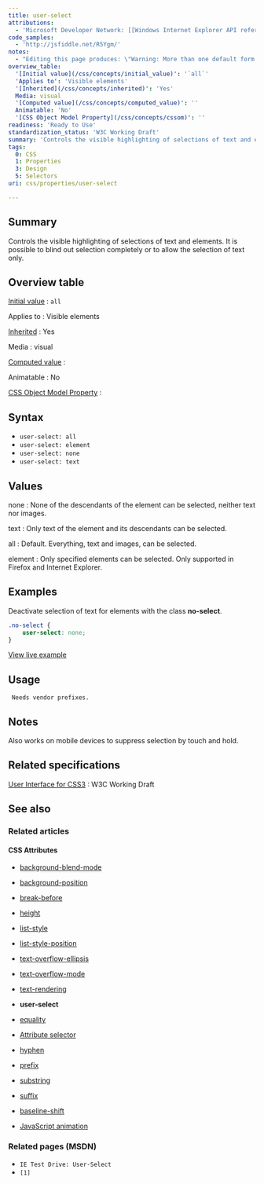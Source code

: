 ```yaml
---
title: user-select
attributions:
  - 'Microsoft Developer Network: [[Windows Internet Explorer API reference](http://msdn.microsoft.com/en-us/library/ie/hh828809%28v=vs.85%29.aspx) Article]'
code_samples:
  - 'http://jsfiddle.net/R5Ygm/'
notes:
  - "Editing this page produces: \"Warning: More than one default form is defined for this page.\"\_?"
overview_table:
  '[Initial value](/css/concepts/initial_value)': '`all`'
  'Applies to': 'Visible elements'
  '[Inherited](/css/concepts/inherited)': 'Yes'
  Media: visual
  '[Computed value](/css/concepts/computed_value)': ''
  Animatable: 'No'
  '[CSS Object Model Property](/css/concepts/cssom)': ''
readiness: 'Ready to Use'
standardization_status: 'W3C Working Draft'
summary: 'Controls the visible highlighting of selections of text and elements. It is possible to blind out selection completely or to allow the selection of text only.'
tags:
  0: CSS
  1: Properties
  3: Design
  5: Selectors
uri: css/properties/user-select

---
```

## Summary

Controls the visible highlighting of selections of text and elements. It is possible to blind out selection completely or to allow the selection of text only.

## Overview table

[Initial value](/css/concepts/initial_value)
:   `all`

Applies to
:   Visible elements

[Inherited](/css/concepts/inherited)
:   Yes

Media
:   visual

[Computed value](/css/concepts/computed_value)
:

Animatable
:   No

[CSS Object Model Property](/css/concepts/cssom)
:

## Syntax

-   `user-select: all`
-   `user-select: element`
-   `user-select: none`
-   `user-select: text`

## Values

none
:   None of the descendants of the element can be selected, neither text nor images.

text
:   Only text of the element and its descendants can be selected.

all
:   Default. Everything, text and images, can be selected.

element
:   Only specified elements can be selected. Only supported in Firefox and Internet Explorer.

## Examples

Deactivate selection of text for elements with the class **no-select**.

``` css
.no-select {
    user-select: none;
}
```

[View live example](http://jsfiddle.net/R5Ygm/)

## Usage

     Needs vendor prefixes.

## Notes

Also works on mobile devices to suppress selection by touch and hold.

## Related specifications

[User Interface for CSS3](http://www.w3.org/TR/2000/WD-css3-userint-20000216)
:   W3C Working Draft

## See also

### Related articles

#### CSS Attributes

-   [background-blend-mode](/css/properties/background-blend-mode)

-   [background-position](/css/properties/background-position)

-   [break-before](/css/properties/break-before)

-   [height](/css/properties/height)

-   [list-style](/css/properties/list-style)

-   [list-style-position](/css/properties/list-style-position)

-   [text-overflow-ellipsis](/css/properties/text-overflow-ellipsis)

-   [text-overflow-mode](/css/properties/text-overflow-mode)

-   [text-rendering](/css/properties/text-rendering)

-   **user-select**

-   [equality](/css/selectors/attributes/equality)

-   [Attribute selector](/css/selectors/attributes/existence)

-   [hyphen](/css/selectors/attributes/hyphen)

-   [prefix](/css/selectors/attributes/prefix)

-   [substring](/css/selectors/attributes/substring)

-   [suffix](/css/selectors/attributes/suffix)

-   [baseline-shift](/svg/attributes/baseline-shift)

-   [JavaScript animation](/tutorials/animation_in_javascript_2)

### Related pages (MSDN)

-   `IE Test Drive: User-Select`
-   `[1]`
